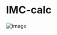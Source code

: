 # IMC-calc
![image](https://github.com/KassioMatos89/IMC-calc/assets/43148227/f314df4c-ee23-4c10-bcf1-891fbfc80064)
